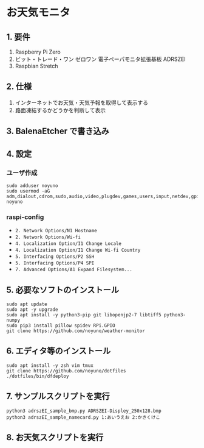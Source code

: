 # お天気モニタ

## 1. 要件

1. Raspberry Pi Zero
2. ビット・トレード・ワン ゼロワン 電子ペーパモニタ拡張基板 ADRSZEI
3. Raspbian Stretch

## 2. 仕様

1. インターネットでお天気・天気予報を取得して表示する
2. 路面凍結するかどうかを判断して表示

## 3. BalenaEtcher で書き込み

## 4. 設定

### ユーザ作成

~~~
sudo adduser noyuno
sudo usermod -aG adm,dialout,cdrom,sudo,audio,video,plugdev,games,users,input,netdev,gpio,i2c,spi noyuno
~~~
### raspi-config

- `2. Network Options/N1 Hostname`
- `2. Network Options/Wi-fi`
- `4. Localization Option/I1 Change Locale`
- `4. Localization Option/I1 Change Wi-fi Country`
- `5. Interfacing Options/P2 SSH`
- `5. Interfacing Options/P4 SPI`
- `7. Advanced Options/A1 Expand Filesystem...`

## 5. 必要なソフトのインストール

~~~
sudo apt update
sudo apt -y upgrade
sudo apt install -y python3-pip git libopenjp2-7 libtiff5 python3-numpy
sudo pip3 install pillow spidev RPi.GPIO
git clone https://github.com/noyuno/weather-monitor
~~~


## 6. エディタ等のインストール

~~~
sudo apt install -y zsh vim tmux
git clone https://github.com/noyuno/dotfiles
./dotfiles/bin/dfdeploy
~~~

## 7. サンプルスクリプトを実行

~~~
python3 adrszEI_sample_bmp.py ADRSZEI-Displey_250x128.bmp
python3 adrszEI_sample_namecard.py 1:あいうえお 2:かきくけこ
~~~

## 8. お天気スクリプトを実行

